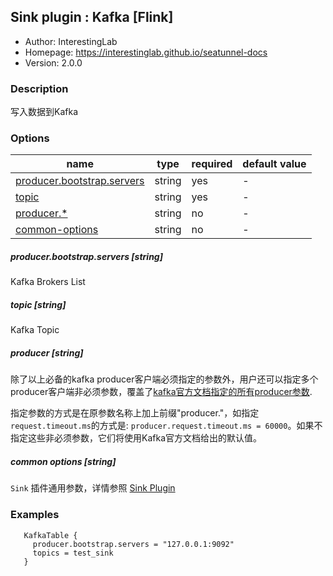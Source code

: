 ## Sink plugin : Kafka [Flink]

* Author: InterestingLab
* Homepage: https://interestinglab.github.io/seatunnel-docs
* Version: 2.0.0

### Description
写入数据到Kafka

### Options

| name | type | required | default value | 
| --- | --- | --- | --- | 
| [producer.bootstrap.servers](#producerbootstrapservers-string) | string | yes | - | 
| [topic](#topic-string) | string | yes | - | 
| [producer.*](#producer-string) | string | no | - | 
| [common-options](#common-options-string)| string | no | - |


##### producer.bootstrap.servers [string]

Kafka Brokers List

##### topic [string]

Kafka Topic

##### producer [string]

除了以上必备的kafka producer客户端必须指定的参数外，用户还可以指定多个producer客户端非必须参数，覆盖了[kafka官方文档指定的所有producer参数](http://kafka.apache.org/documentation.html#producerconfigs).

指定参数的方式是在原参数名称上加上前缀"producer."，如指定`request.timeout.ms`的方式是: `producer.request.timeout.ms = 60000`。如果不指定这些非必须参数，它们将使用Kafka官方文档给出的默认值。

##### common options [string]

`Sink` 插件通用参数，详情参照 [Sink Plugin](/zh-cn/v2/flink/configuration/sink-plugins/)

### Examples

```
   KafkaTable {
     producer.bootstrap.servers = "127.0.0.1:9092"
     topics = test_sink
   }
```
